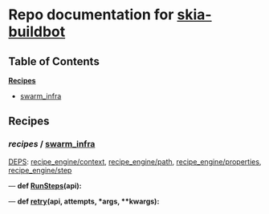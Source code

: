 <!--- AUTOGENERATED BY `./recipes.py test train` -->
# Repo documentation for [skia-buildbot]()
## Table of Contents

**[Recipes](#Recipes)**
  * [swarm_infra](#recipes-swarm_infra)
## Recipes

### *recipes* / [swarm\_infra](/infra/bots/recipes/swarm_infra.py)

[DEPS](/infra/bots/recipes/swarm_infra.py#13): [recipe\_engine/context][recipe_engine/recipe_modules/context], [recipe\_engine/path][recipe_engine/recipe_modules/path], [recipe\_engine/properties][recipe_engine/recipe_modules/properties], [recipe\_engine/step][recipe_engine/recipe_modules/step]

&mdash; **def [RunSteps](/infra/bots/recipes/swarm_infra.py#36)(api):**

&mdash; **def [retry](/infra/bots/recipes/swarm_infra.py#24)(api, attempts, \*args, \*\*kwargs):**

[recipe_engine/recipe_modules/context]: https://chromium.googlesource.com/infra/luci/recipes-py.git/+/852662ebd96dfb039d8f8300991000da4ba69b93/README.recipes.md#recipe_modules-context
[recipe_engine/recipe_modules/path]: https://chromium.googlesource.com/infra/luci/recipes-py.git/+/852662ebd96dfb039d8f8300991000da4ba69b93/README.recipes.md#recipe_modules-path
[recipe_engine/recipe_modules/properties]: https://chromium.googlesource.com/infra/luci/recipes-py.git/+/852662ebd96dfb039d8f8300991000da4ba69b93/README.recipes.md#recipe_modules-properties
[recipe_engine/recipe_modules/step]: https://chromium.googlesource.com/infra/luci/recipes-py.git/+/852662ebd96dfb039d8f8300991000da4ba69b93/README.recipes.md#recipe_modules-step
